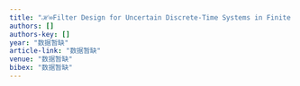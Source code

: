 ```yaml
---
title: "ℋ∞Filter Design for Uncertain Discrete-Time Systems in Finite Frequency Domain"
authors: []
authors-key: []
year: "数据暂缺"
article-link: "数据暂缺"
venue: "数据暂缺"
bibex: "数据暂缺"
---
```

